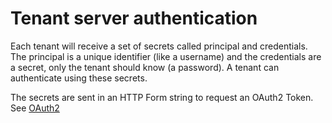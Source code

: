 # Tenant server authentication

Each tenant will receive a set of secrets called principal and credentials.
The principal is a unique identifier (like a username) and the credentials are
a secret, only the tenant should know (a password). A tenant can authenticate
using these secrets.

The secrets are sent in an HTTP Form string to request an OAuth2 Token.
See [OAuth2](oauth2.md)